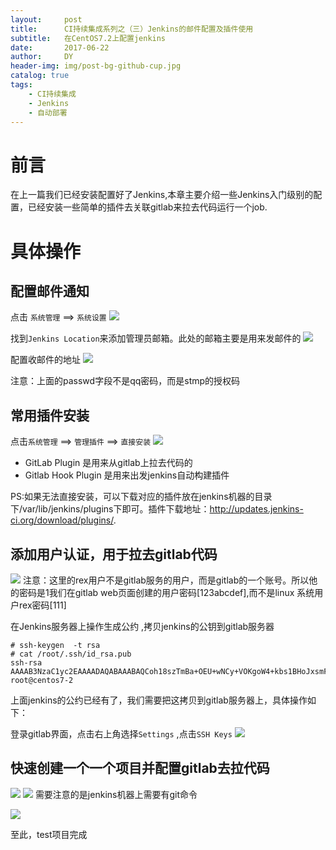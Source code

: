 ```yaml
---
layout:     post
title:      CI持续集成系列之（三）Jenkins的邮件配置及插件使用
subtitle:   在CentOS7.2上配置jenkins
date:       2017-06-22
author:     DY
header-img: img/post-bg-github-cup.jpg
catalog: true
tags:
    - CI持续集成
    - Jenkins
    - 自动部署
---
```

# 前言

在上一篇我们已经安装配置好了Jenkins,本章主要介绍一些Jenkins入门级别的配置，已经安装一些简单的插件去关联gitlab来拉去代码运行一个job.

# 具体操作
## 配置邮件通知
点击 `系统管理` ==> `系统设置`
![](http://upload-images.jianshu.io/upload_images/3149961-c54da1b479503a2d.png?imageMogr2/auto-orient/strip%7CimageView2/2/w/1240)

找到`Jenkins Location`来添加管理员邮箱。此处的邮箱主要是用来发邮件的
![](http://upload-images.jianshu.io/upload_images/3149961-ad7bc6ce05929c09.png?imageMogr2/auto-orient/strip%7CimageView2/2/w/1240)

配置收邮件的地址
![](http://upload-images.jianshu.io/upload_images/3149961-ff66766d691def04.png?imageMogr2/auto-orient/strip%7CimageView2/2/w/1240)

注意：上面的passwd字段不是qq密码，而是stmp的授权码

## 常用插件安装
点击`系统管理` ==> `管理插件` ==> `直接安装`
![](http://upload-images.jianshu.io/upload_images/3149961-70afeea6bdf49426.png?imageMogr2/auto-orient/strip%7CimageView2/2/w/1240)
- GitLab Plugin 是用来从gitlab上拉去代码的
- Gitlab Hook Plugin 是用来出发jenkins自动构建插件

PS:如果无法直接安装，可以下载对应的插件放在jenkins机器的目录下/var/lib/jenkins/plugins下即可。插件下载地址：http://updates.jenkins-ci.org/download/plugins/.

## 添加用户认证，用于拉去gitlab代码
![](http://upload-images.jianshu.io/upload_images/3149961-f2ea36075c6a5d0d.png?imageMogr2/auto-orient/strip%7CimageView2/2/w/1240)
注意：这里的rex用户不是gitlab服务的用户，而是gitlab的一个账号。所以他的密码是1我们在gitlab web页面创建的用户密码[123abcdef],而不是linux 系统用户rex密码[111]


在Jenkins服务器上操作生成公约 ,拷贝jenkins的公钥到gitlab服务器 
```
# ssh-keygen  -t rsa 
# cat /root/.ssh/id_rsa.pub 
ssh-rsa AAAAB3NzaC1yc2EAAAADAQABAAABAQCoh18szTmBa+OEU+wNCy+VOKgoW4+kbs1BHoJxsmFELQh+xNijFNypguPwoMU7rvGixwh+zLgipVIKFbD1duCnmj6bXHuBD9rnfJQ2aiAIatB5dxbWkj0vv3gaRU/qx+P8i1Ba6yVqhUMeUj/Uc7OWvV1wmf4bmNdJazVES6N2AAr1iSVtKb2Siy/aL5AO0mZSyooMPuPhe7K+b/oMOEEoolrBpK+yz4Uh5HTGCG3drqEEWe+YtUhQmLTU2F7LJqyPNjXouR42UsbEvyE21QCzmH+YGuY7bx3ThlgGlTtrfxPy6g/J7q/9464/ozpBgw6XXR1z7q3cQ7aGdlVxqN9z root@centos7-2
```
上面jenkins的公约已经有了，我们需要把这拷贝到gitlab服务器上，具体操作如下：

登录gitlab界面，点击右上角选择`Settings` ,点击`SSH Keys`
![](http://upload-images.jianshu.io/upload_images/3149961-518175c9a9ba45fa.png?imageMogr2/auto-orient/strip%7CimageView2/2/w/1240)

## 快速创建一个一个项目并配置gitlab去拉代码
![](http://upload-images.jianshu.io/upload_images/3149961-d7a80941282dd5fe.png?imageMogr2/auto-orient/strip%7CimageView2/2/w/1240)
![](http://upload-images.jianshu.io/upload_images/3149961-d731d717340b166c.png?imageMogr2/auto-orient/strip%7CimageView2/2/w/1240)
需要注意的是jenkins机器上需要有git命令

![](http://upload-images.jianshu.io/upload_images/3149961-7952a958d5311fb5.png?imageMogr2/auto-orient/strip%7CimageView2/2/w/1240)

至此，test项目完成
